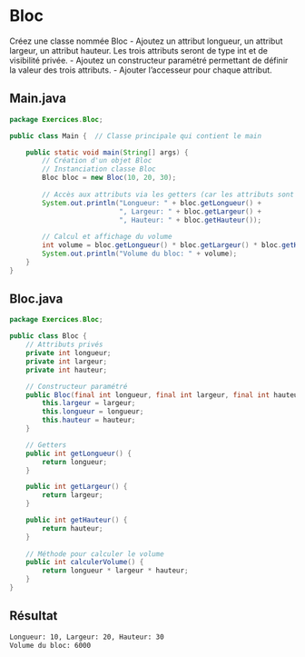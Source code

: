 # Bloc
Créez une classe nommée Bloc
    - Ajoutez un attribut longueur, un attribut largeur, un attribut hauteur. Les trois attributs seront de type int et de visibilité privée.
    - Ajoutez un constructeur paramétré permettant de définir la valeur des trois attributs.
    - Ajouter l’accesseur pour chaque attribut.

## Main.java
```java
package Exercices.Bloc;

public class Main {  // Classe principale qui contient le main

    public static void main(String[] args) {
        // Création d'un objet Bloc
        // Instanciation classe Bloc
        Bloc bloc = new Bloc(10, 20, 30);
        
        // Accès aux attributs via les getters (car les attributs sont privés)
        System.out.println("Longueur: " + bloc.getLongueur() + 
                           ", Largeur: " + bloc.getLargeur() + 
                           ", Hauteur: " + bloc.getHauteur());
        
        // Calcul et affichage du volume
        int volume = bloc.getLongueur() * bloc.getLargeur() * bloc.getHauteur();
        System.out.println("Volume du bloc: " + volume);
    }
}
```

## Bloc.java
```java
package Exercices.Bloc;

public class Bloc {
    // Attributs privés
    private int longueur;
    private int largeur;
    private int hauteur;

    // Constructeur paramétré
    public Bloc(final int longueur, final int largeur, final int hauteur) {
        this.largeur = largeur;
        this.longueur = longueur;
        this.hauteur = hauteur;
    }

    // Getters
    public int getLongueur() {
        return longueur;
    }

    public int getLargeur() {
        return largeur;
    }

    public int getHauteur() {
        return hauteur;
    }
    
    // Méthode pour calculer le volume
    public int calculerVolume() {
        return longueur * largeur * hauteur;
    }
}
```

## Résultat
```bash
Longueur: 10, Largeur: 20, Hauteur: 30
Volume du bloc: 6000
```